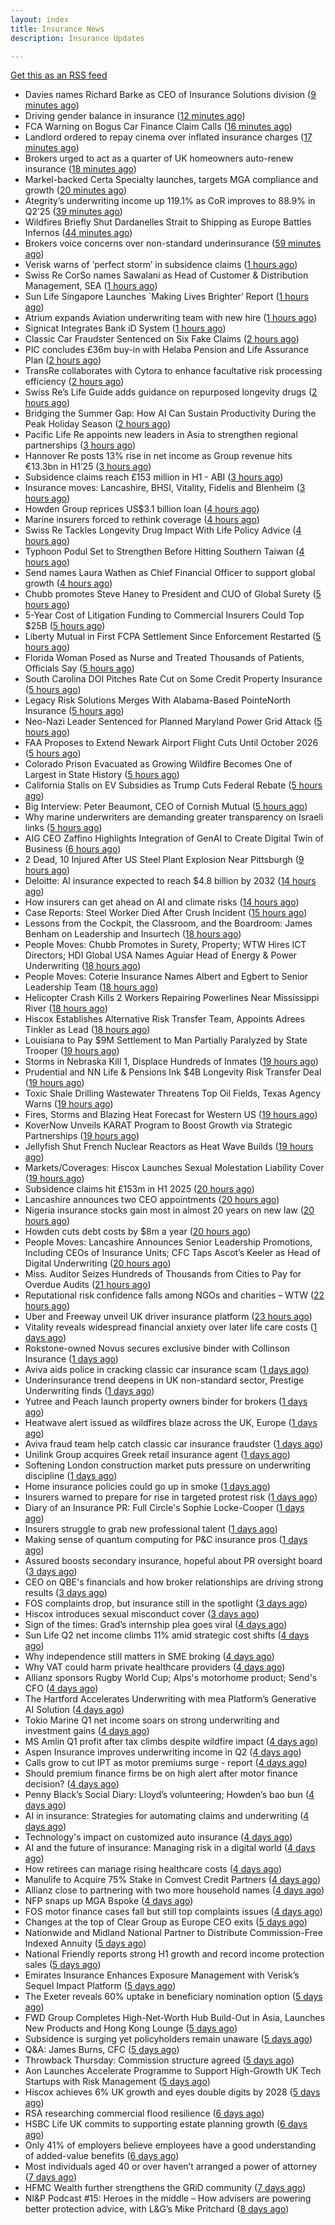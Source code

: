 ```yaml
---
layout: index
title: Insurance News
description: Insurance Updates

---
```


[Get this as an RSS feed](/insurance.rss)

<!-- news_marker starts -->
- Davies names Richard Barke as CEO of Insurance Solutions division ([9 minutes ago](https://www.reinsurancene.ws/davies-names-richard-barke-as-ceo-of-insurance-solutions-division/))
- Driving gender balance in insurance ([12 minutes ago](https://www.insurancebusinessmag.com/uk/news/breaking-news/driving-gender-balance-in-insurance-545839.aspx))
- FCA Warning on Bogus Car Finance Claim Calls ([16 minutes ago](https://insurance-edge.net/2025/08/12/fca-warning-on-bogus-car-finance-claim-calls/))
- Landlord ordered to repay cinema over inflated insurance charges ([17 minutes ago](https://www.insurancebusinessmag.com/uk/news/legal-insights/landlord-ordered-to-repay-cinema-over-inflated-insurance-charges-545828.aspx))
- Brokers urged to act as a quarter of UK homeowners auto-renew insurance ([18 minutes ago](https://www.insurancebusinessmag.com/uk/news/property-insurance/brokers-urged-to-act-as-a-quarter-of-uk-homeowners-autorenew-insurance-545833.aspx))
- Markel-backed Certa Specialty launches, targets MGA compliance and growth ([20 minutes ago](https://www.insurancebusinessmag.com/uk/news/breaking-news/markelbacked-certa-specialty-launches-targets-mga-compliance-and-growth-545826.aspx))
- Ategrity’s underwriting income up 119.1% as CoR improves to 88.9% in Q2’25 ([39 minutes ago](https://www.reinsurancene.ws/ategritys-underwriting-income-up-119-1-as-cor-improves-to-88-9-in-q225/))
- Wildfires Briefly Shut Dardanelles Strait to Shipping as Europe Battles Infernos ([44 minutes ago](https://www.insurancejournal.com/news/international/2025/08/12/835363.htm))
- Brokers voice concerns over non-standard underinsurance ([59 minutes ago](https://www.postonline.co.uk/broker/7958868/brokers-voice-concerns-over-non-standard-underinsurance))
- Verisk warns of ‘perfect storm’ in subsidence claims ([1 hours ago](https://www.postonline.co.uk/news/7958874/verisk-warns-of-%E2%80%98perfect-storm%E2%80%99-in-subsidence-claims))
- Swiss Re CorSo names Sawalani as Head of Customer & Distribution Management, SEA ([1 hours ago](https://www.reinsurancene.ws/swiss-re-corso-names-sawalani-as-head-of-customer-distribution-management-sea/))
- Sun Life Singapore Launches `Making Lives Brighter’ Report ([1 hours ago](https://insurance-edge.net/2025/08/12/sun-life-singapore-launches-making-lives-brighter-report/))
- Atrium expands Aviation underwriting team with new hire ([1 hours ago](https://www.reinsurancene.ws/atrium-expands-aviation-underwriting-team-with-new-hire/))
- Signicat Integrates Bank iD System ([1 hours ago](https://insurance-edge.net/2025/08/12/signicat-integrates-bank-id-system/))
- Classic Car Fraudster Sentenced on Six Fake Claims ([2 hours ago](https://insurance-edge.net/2025/08/12/classic-car-fraudster-sentenced-on-six-fake-claims/))
- PIC concludes £36m buy-in with Helaba Pension and Life Assurance Plan ([2 hours ago](https://www.reinsurancene.ws/pic-concludes-36m-buy-in-with-helaba-pension-and-life-assurance-plan/))
- TransRe collaborates with Cytora to enhance facultative risk processing efficiency ([2 hours ago](https://www.reinsurancene.ws/transre-collaborates-with-cytora-to-enhance-facultative-risk-processing-efficiency/))
- Swiss Re’s Life Guide adds guidance on repurposed longevity drugs ([2 hours ago](https://ifamagazine.com/swiss-res-life-guide-adds-guidance-on-repurposed-longevity-drugs/))
- Bridging the Summer Gap: How AI Can Sustain Productivity During the Peak Holiday Season ([2 hours ago](https://insurance-edge.net/2025/08/12/bridging-the-summer-gap-how-ai-can-sustain-productivity-during-the-peak-holiday-season/))
- Pacific Life Re appoints new leaders in Asia to strengthen regional partnerships ([3 hours ago](https://www.reinsurancene.ws/pacific-life-re-appoints-new-leaders-in-asia-to-strengthen-regional-partnerships/))
- Hannover Re posts 13% rise in net income as Group revenue hits €13.3bn in H1’25 ([3 hours ago](https://www.reinsurancene.ws/hannover-re-posts-13-rise-in-net-income-as-group-revenue-hits-e13-3bn-in-h125/))
- Subsidence claims reach £153 million in H1 - ABI ([3 hours ago](https://www.insurancebusinessmag.com/uk/news/catastrophe/subsidence-claims-reach-153-million-in-h1--abi-545817.aspx))
- Insurance moves: Lancashire, BHSI, Vitality, Fidelis and Blenheim ([3 hours ago](https://www.insurancebusinessmag.com/uk/news/breaking-news/insurance-moves-lancashire-bhsi-vitality-fidelis-and-blenheim-545816.aspx))
- Howden Group reprices US$3.1 billion loan ([4 hours ago](https://www.insurancebusinessmag.com/uk/news/breaking-news/howden-group-reprices-us3-1-billion-loan-545809.aspx))
- Marine insurers forced to rethink coverage ([4 hours ago](https://www.insurancebusinessmag.com/uk/news/marine/marine-insurers-forced-to-rethink-coverage-545808.aspx))
- Swiss Re Tackles Longevity Drug Impact With Life Policy Advice ([4 hours ago](https://www.insurancejournal.com/news/international/2025/08/12/835354.htm))
- Typhoon Podul Set to Strengthen Before Hitting Southern Taiwan ([4 hours ago](https://www.insurancejournal.com/news/international/2025/08/12/835350.htm))
- Send names Laura Wathen as Chief Financial Officer to support global growth ([4 hours ago](https://www.reinsurancene.ws/send-names-laura-wathen-as-chief-financial-officer-to-support-global-growth/))
- Chubb promotes Steve Haney to President and CUO of Global Surety ([5 hours ago](https://www.reinsurancene.ws/chubb-promotes-steve-haney-to-president-and-cuo-of-global-surety/))
- 5-Year Cost of Litigation Funding to Commercial Insurers Could Top $25B ([5 hours ago](https://www.insurancejournal.com/news/national/2025/08/12/835334.htm))
- Liberty Mutual in First FCPA Settlement Since Enforcement Restarted ([5 hours ago](https://www.insurancejournal.com/news/national/2025/08/12/835328.htm))
- Florida Woman Posed as Nurse and Treated Thousands of Patients, Officials Say ([5 hours ago](https://www.insurancejournal.com/news/southeast/2025/08/12/835185.htm))
- South Carolina DOI Pitches Rate Cut on Some Credit Property Insurance ([5 hours ago](https://www.insurancejournal.com/news/southeast/2025/08/12/835286.htm))
- Legacy Risk Solutions Merges With Alabama-Based PointeNorth Insurance ([5 hours ago](https://www.insurancejournal.com/news/southeast/2025/08/12/835221.htm))
- Neo-Nazi Leader Sentenced for Planned Maryland Power Grid Attack ([5 hours ago](https://www.insurancejournal.com/news/east/2025/08/12/835275.htm))
- FAA Proposes to Extend Newark Airport Flight Cuts Until October 2026 ([5 hours ago](https://www.insurancejournal.com/news/east/2025/08/12/835278.htm))
- Colorado Prison Evacuated as Growing Wildfire Becomes One of Largest in State History ([5 hours ago](https://www.insurancejournal.com/news/west/2025/08/12/835345.htm))
- California Stalls on EV Subsidies as Trump Cuts Federal Rebate ([5 hours ago](https://www.insurancejournal.com/news/west/2025/08/12/835324.htm))
- Big Interview: Peter Beaumont, CEO of Cornish Mutual ([5 hours ago](https://www.postonline.co.uk/commercial/7957996/big-interview-peter-beaumont-ceo-of-cornish-mutual))
- Why marine underwriters are demanding greater transparency on Israeli links ([5 hours ago](https://www.postonline.co.uk/lloyd%E2%80%99slondon/7958862/why-marine-underwriters-are-demanding-greater-transparency-on-israeli-links))
- AIG CEO Zaffino Highlights Integration of GenAI to Create Digital Twin of Business ([6 hours ago](https://www.insurancejournal.com/news/national/2025/08/12/835219.htm))
- 2 Dead, 10 Injured After US Steel Plant Explosion Near Pittsburgh ([9 hours ago](https://www.insurancejournal.com/news/east/2025/08/11/835339.htm))
- Deloitte: AI insurance expected to reach $4.8 billion by 2032 ([14 hours ago](https://www.dig-in.com/news/deloitte-ai-insurance-expected-to-reach-4-8-billion-by-2032))
- How insurers can get ahead on AI and climate risks ([14 hours ago](https://www.dig-in.com/news/how-insurers-can-get-ahead-on-ai-and-climate-risks))
- Case Reports: Steel Worker Died After Crush Incident ([15 hours ago](https://insurance-edge.net/2025/08/11/case-reports-steel-worker-died-after-crush-incident/))
- Lessons from the Cockpit, the Classroom, and the Boardroom: James Benham on Leadership and Insurtech ([18 hours ago](https://www.insurtechinsights.com/lessons-from-the-cockpit-the-classroom-and-the-boardroom-james-benham-on-leadership-and-insurtech/))
- People Moves: Chubb Promotes in Surety, Property; WTW Hires ICT Directors; HDI Global USA Names Aguiar Head of Energy & Power Underwriting ([18 hours ago](https://www.insurancejournal.com/news/national/2025/08/11/835252.htm))
- People Moves: Coterie Insurance Names Albert and Egbert to Senior Leadership Team ([18 hours ago](https://www.insurancejournal.com/news/midwest/2025/08/11/835265.htm))
- Helicopter Crash Kills 2 Workers Repairing Powerlines Near Mississippi River ([18 hours ago](https://www.insurancejournal.com/news/midwest/2025/08/11/835246.htm))
- Hiscox Establishes Alternative Risk Transfer Team, Appoints Adrees Tinkler as Lead ([18 hours ago](https://www.insurtechinsights.com/hiscox-establishes-alternative-risk-transfer-team-appoints-adrees-tinkler-as-lead/))
- Louisiana to Pay $9M Settlement to Man Partially Paralyzed by State Trooper ([19 hours ago](https://www.insurancejournal.com/news/southcentral/2025/08/11/835242.htm))
- Storms in Nebraska Kill 1, Displace Hundreds of Inmates ([19 hours ago](https://www.insurancejournal.com/news/midwest/2025/08/11/835239.htm))
- Prudential and NN Life & Pensions Ink $4B Longevity Risk Transfer Deal ([19 hours ago](https://www.insurtechinsights.com/prudential-and-nn-life-pensions-ink-4b-longevity-risk-transfer-deal/))
- Toxic Shale Drilling Wastewater Threatens Top Oil Fields, Texas Agency Warns ([19 hours ago](https://www.insurancejournal.com/news/southcentral/2025/08/11/835233.htm))
- Fires, Storms and Blazing Heat Forecast for Western US ([19 hours ago](https://www.insurancejournal.com/news/west/2025/08/11/835229.htm))
- KoverNow Unveils KARAT Program to Boost Growth via Strategic Partnerships ([19 hours ago](https://www.insurtechinsights.com/kovernow-unveils-karat-program-to-boost-growth-via-strategic-partnerships/))
- Jellyfish Shut French Nuclear Reactors as Heat Wave Builds ([19 hours ago](https://www.insurancejournal.com/news/international/2025/08/11/835225.htm))
- Markets/Coverages: Hiscox Launches Sexual Molestation Liability Cover ([19 hours ago](https://www.insurancejournal.com/news/international/2025/08/11/835215.htm))
- Subsidence claims hit £153m in H1 2025 ([20 hours ago](https://www.postonline.co.uk/claims/7958872/subsidence-claims-hit-%C2%A3153m-in-h1-2025))
- Lancashire announces two CEO appointments ([20 hours ago](https://www.postonline.co.uk/lloyd%E2%80%99slondon/7958870/lancashire-announces-two-ceo-appointments))
- Nigeria insurance stocks gain most in almost 20 years on new law ([20 hours ago](https://www.dig-in.com/articles/nigeria-insurance-stocks-gain-most-20-years-on-new-law))
- Howden cuts debt costs by $8m a year ([20 hours ago](https://www.postonline.co.uk/news/7958871/howden-cuts-debt-costs-by-8m-a-year))
- People Moves: Lancashire Announces Senior Leadership Promotions, Including CEOs of Insurance Units; CFC Taps Ascot’s Keeler as Head of Digital Underwriting ([20 hours ago](https://www.insurancejournal.com/news/international/2025/08/11/835191.htm))
- Miss. Auditor Seizes Hundreds of Thousands from Cities to Pay for Overdue Audits ([21 hours ago](https://www.insurancejournal.com/news/southeast/2025/08/11/835181.htm))
- Reputational risk confidence falls among NGOs and charities – WTW ([22 hours ago](https://www.insurancebusinessmag.com/uk/news/non-profits/reputational-risk-confidence-falls-among-ngos-and-charities--wtw-545741.aspx))
- Uber and Freeway unveil UK driver insurance platform ([23 hours ago](https://www.postonline.co.uk/personal/7958864/uber-and-freeway-unveil-uk-driver-insurance-platform))
- Vitality reveals widespread financial anxiety over later life care costs ([1 days ago](https://ifamagazine.com/vitality-reveals-widespread-financial-anxiety-over-later-life-care-costs/))
- Rokstone-owned Novus secures exclusive binder with Collinson Insurance ([1 days ago](https://www.insurancebusinessmag.com/uk/news/breaking-news/rokstoneowned-novus-secures-exclusive-binder-with-collinson-insurance-545690.aspx))
- Aviva aids police in cracking classic car insurance scam ([1 days ago](https://www.postonline.co.uk/claims/7958866/aviva-aids-police-in-cracking-classic-car-insurance-scam))
- Underinsurance trend deepens in UK non-standard sector, Prestige Underwriting finds ([1 days ago](https://www.insurancebusinessmag.com/uk/news/breaking-news/underinsurance-trend-deepens-in-uk-nonstandard-sector-prestige-underwriting-finds-545681.aspx))
- Yutree and Peach launch property owners binder for brokers ([1 days ago](https://www.insurancebusinessmag.com/uk/news/property-insurance/yutree-and-peach-launch-property-owners-binder-for-brokers-545680.aspx))
- Heatwave alert issued as wildfires blaze across the UK, Europe ([1 days ago](https://www.insurancebusinessmag.com/uk/news/catastrophe/heatwave-alert-issued-as-wildfires-blaze-across-the-uk-europe-545668.aspx))
- Aviva fraud team help catch classic car insurance fraudster ([1 days ago](https://www.insurancebusinessmag.com/uk/news/auto-motor/aviva-fraud-team-help-catch-classic-car-insurance-fraudster-545667.aspx))
- Unilink Group acquires Greek retail insurance agent ([1 days ago](https://www.insurancebusinessmag.com/uk/news/breaking-news/unilink-group-acquires-greek-retail-insurance-agent-545666.aspx))
- Softening London construction market puts pressure on underwriting discipline ([1 days ago](https://www.insurancebusinessmag.com/uk/news/construction-engineering/softening-london-construction-market-puts-pressure-on-underwriting-discipline-545665.aspx))
- Home insurance policies could go up in smoke ([1 days ago](https://www.insurancebusinessmag.com/uk/news/property-insurance/home-insurance-policies-could-go-up-in-smoke-545663.aspx))
- Insurers warned to prepare for rise in targeted protest risk ([1 days ago](https://www.postonline.co.uk/risk-management/7958207/insurers-warned-to-prepare-for-rise-in-targeted-protest-risk))
- Diary of an Insurance PR: Full Circle's Sophie Locke-Cooper ([1 days ago](https://www.postonline.co.uk/people/7957975/diary-of-an-insurance-pr-full-circles-sophie-locke-cooper))
- Insurers struggle to grab new professional talent ([1 days ago](https://www.dig-in.com/news/insurers-struggle-to-grab-new-professional-talent))
- Making sense of quantum computing for P&C insurance pros ([1 days ago](https://www.dig-in.com/opinion/making-sense-of-quantum-computing-for-p-c-insurance-pros))
- Assured boosts secondary insurance, hopeful about PR oversight board ([3 days ago](https://www.dig-in.com/news/assured-boosts-secondary-insurance-hopeful-about-pr-oversight-board))
- CEO on QBE's financials and how broker relationships are driving strong results ([3 days ago](https://www.insurancebusinessmag.com/uk/news/breaking-news/ceo-on-qbes-financials-and-how-broker-relationships-are-driving-strong-results-545610.aspx))
- FOS complaints drop, but insurance still in the spotlight ([3 days ago](https://www.insurancebusinessmag.com/uk/news/breaking-news/fos-complaints-drop-but-insurance-still-in-the-spotlight-545600.aspx))
- Hiscox introduces sexual misconduct cover ([3 days ago](https://www.postonline.co.uk/commercial/7958861/hiscox-introduces-sexual-misconduct-cover))
- Sign of the times: Grad’s internship plea goes viral ([4 days ago](https://www.postonline.co.uk/news/7958858/sign-of-the-times-grad%E2%80%99s-internship-plea-goes-viral))
- Sun Life Q2 net income climbs 11% amid strategic cost shifts ([4 days ago](https://www.insurancebusinessmag.com/uk/news/breaking-news/sun-life-q2-net-income-climbs-11-amid-strategic-cost-shifts-545533.aspx))
- Why independence still matters in SME broking ([4 days ago](https://www.insurancebusinessmag.com/uk/news/breaking-news/why-independence-still-matters-in-sme-broking-545531.aspx))
- Why VAT could harm private healthcare providers ([4 days ago](https://ifamagazine.com/why-vat-could-harm-private-healthcare-providers/))
- Allianz sponsors Rugby World Cup; Alps's motorhome product; Send's CFO ([4 days ago](https://www.postonline.co.uk/news/7958853/allianz-sponsors-rugby-world-cup-alpss-motorhome-product-sends-cfo))
- The Hartford Accelerates Underwriting with mea Platform’s Generative AI Solution ([4 days ago](https://www.insurtechinsights.com/the-hartford-accelerates-underwriting-with-mea-platforms-generative-ai-solution/))
- Tokio Marine Q1 net income soars on strong underwriting and investment gains ([4 days ago](https://www.insurancebusinessmag.com/uk/news/breaking-news/tokio-marine-q1-net-income-soars-on-strong-underwriting-and-investment-gains-545506.aspx))
- MS Amlin Q1 profit after tax climbs despite wildfire impact ([4 days ago](https://www.insurancebusinessmag.com/uk/news/breaking-news/ms-amlin-q1-profit-after-tax-climbs-despite-wildfire-impact-545503.aspx))
- Aspen Insurance improves underwriting income in Q2 ([4 days ago](https://www.insurancebusinessmag.com/uk/news/breaking-news/aspen-insurance-improves-underwriting-income-in-q2-545500.aspx))
- Calls grow to cut IPT as motor premiums surge - report ([4 days ago](https://www.insurancebusinessmag.com/uk/news/auto-motor/calls-grow-to-cut-ipt-as-motor-premiums-surge--report-545497.aspx))
- Should premium finance firms be on high alert after motor finance decision? ([4 days ago](https://www.postonline.co.uk/regulation/7958311/should-premium-finance-firms-be-on-high-alert-after-motor-finance-decision))
- Penny Black’s Social Diary: Lloyd’s volunteering; Howden’s bao bun ([4 days ago](https://www.postonline.co.uk/people/7958082/penny-black%E2%80%99s-social-diary-lloyd%E2%80%99s-volunteering-howden%E2%80%99s-bao-bun))
- AI in insurance: Strategies for automating claims and underwriting ([4 days ago](https://www.dig-in.com/opinion/strategies-for-automating-claims-and-underwriting-with-ai))
- Technology's impact on customized auto insurance ([4 days ago](https://www.dig-in.com/opinion/how-telematics-will-customize-auto-insurance))
- AI and the future of insurance: Managing risk in a digital world ([4 days ago](https://www.dig-in.com/opinion/using-ai-to-manage-risk-in-a-digital-world))
- How retirees can manage rising healthcare costs ([4 days ago](https://www.dig-in.com/news/fidelity-retiree-health-care-costs-on-the-rise))
- Manulife to Acquire 75% Stake in Comvest Credit Partners ([4 days ago](https://www.insurtechinsights.com/manulife-to-acquire-75-stake-in-comvest-credit-partners/))
- Allianz close to partnering with two more household names ([4 days ago](https://www.postonline.co.uk/news/7958857/allianz-close-to-partnering-with-two-more-household-names))
- NFP snaps up MGA Bspoke ([4 days ago](https://www.postonline.co.uk/news/7958856/nfp-snaps-up-mga-bspoke))
- FOS motor finance cases fall but still top complaints issues ([4 days ago](https://www.postonline.co.uk/personal/7958855/fos-motor-finance-cases-fall-but-still-top-complaints-issues))
- Changes at the top of Clear Group as Europe CEO exits ([5 days ago](https://www.postonline.co.uk/news/7958854/changes-at-the-top-of-clear-group-as-europe-ceo-exits))
- Nationwide and Midland National Partner to Distribute Commission-Free Indexed Annuity ([5 days ago](https://www.insurtechinsights.com/nationwide-and-midland-national-partner-to-distribute-commission-free-indexed-annuity/))
- National Friendly reports strong H1 growth and record income protection sales ([5 days ago](https://ifamagazine.com/national-friendly-reports-strong-h1-growth-and-record-income-protection-sales/))
- Emirates Insurance Enhances Exposure Management with Verisk’s Sequel Impact Platform ([5 days ago](https://www.insurtechinsights.com/emirates-insurance-enhances-exposure-management-with-verisks-sequel-impact-platform/))
- The Exeter reveals 60% uptake in beneficiary nomination option ([5 days ago](https://ifamagazine.com/the-exeter-reveals-60-uptake-in-beneficiary-nomination-option/))
- FWD Group Completes High-Net-Worth Hub Build-Out in Asia, Launches New Products and Hong Kong Lounge ([5 days ago](https://www.insurtechinsights.com/fwd-group-completes-high-net-worth-hub-build-out-in-asia-launches-new-products-and-hong-kong-lounge/))
- Subsidence is surging yet policyholders remain unaware ([5 days ago](https://www.postonline.co.uk/claims/7958244/subsidence-is-surging-yet-policyholders-remain-unaware))
- Q&A: James Burns, CFC ([5 days ago](https://www.postonline.co.uk/technology/7957874/qa-james-burns-cfc))
- Throwback Thursday: Commission structure agreed ([5 days ago](https://www.postonline.co.uk/broker/7956760/throwback-thursday-commission-structure-agreed))
- Aon Launches Accelerate Programme to Support High-Growth UK Tech Startups with Risk Management ([5 days ago](https://www.insurtechinsights.com/aon-launches-accelerate-programme-to-support-high-growth-uk-tech-startups-with-risk-management/))
- Hiscox achieves 6% UK growth and eyes double digits by 2028 ([5 days ago](https://www.postonline.co.uk/commercial/7958852/hiscox-achieves-6-uk-growth-and-eyes-double-digits-by-2028))
- RSA researching commercial flood resilience ([6 days ago](https://www.postonline.co.uk/commercial/7958851/rsa-researching-commercial-flood-resilience))
- HSBC Life UK commits to supporting estate planning growth ([6 days ago](https://ifamagazine.com/hsbc-life-uk-commits-to-supporting-estate-planning-growth/))
- Only 41% of employers believe employees have a good understanding of added-value benefits ([6 days ago](https://ifamagazine.com/only-41-of-employers-believe-employees-have-a-good-understanding-of-added-value-benefits/))
- Most individuals aged 40 or over haven’t arranged a power of attorney ([7 days ago](https://ifamagazine.com/most-individuals-aged-40-or-over-havent-arranged-a-power-of-attorney/))
- HFMC Wealth further strengthens the GRiD community ([7 days ago](https://ifamagazine.com/hfmc-wealth-further-strengthens-the-grid-community/))
- NI&P Podcast #15: Heroes in the middle – How advisers are powering better protection advice, with L&G’s Mike Pritchard ([8 days ago](https://ifamagazine.com/nip-podcast-15-heroes-in-the-middle-how-advisers-are-powering-better-protection-advice-with-lgs-mike-pritchard/))

<!-- news_marker ends -->